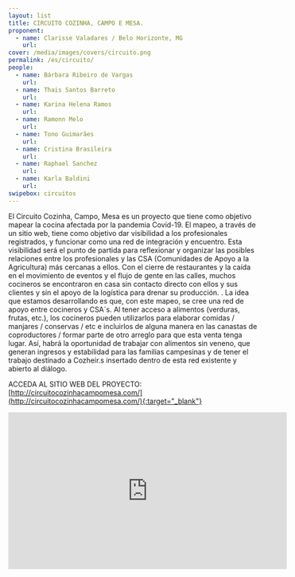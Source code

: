 ```yaml
---
layout: list
title: CIRCUITO COZINHA, CAMPO E MESA. 
proponent:
  - name: Clarisse Valadares / Belo Horizonte, MG
    url: 
cover: /media/images/covers/circuito.png
permalink: /es/circuito/
people:
  - name: Bárbara Ribeiro de Vargas
    url: 
  - name: Thais Santos Barreto
    url: 
  - name: Karina Helena Ramos
    url: 
  - name: Ramonn Melo
    url: 
  - name: Tono Guimarães
    url: 
  - name: Cristina Brasileira
    url: 
  - name: Raphael Sanchez
    url: 
  - name: Karla Baldini
    url: 
swipebox: circuitos
---
```


El Circuito Cozinha, Campo, Mesa es un proyecto que tiene como objetivo mapear la cocina afectada por la pandemia Covid-19. El mapeo, a través de un sitio web, tiene como objetivo dar visibilidad a los profesionales registrados, y funcionar como una red de integración y encuentro. Esta visibilidad será el punto de partida para reflexionar y organizar las posibles relaciones entre los profesionales y las CSA (Comunidades de Apoyo a la Agricultura) más cercanas a ellos. Con el cierre de restaurantes y la caída en el movimiento de eventos y el flujo de gente en las calles, muchos cocineros se encontraron en casa sin contacto directo con ellos y sus clientes y sin el apoyo de la logística para drenar su producción. . La idea que estamos desarrollando es que, con este mapeo, se cree una red de apoyo entre cocineros y CSA´s. Al tener acceso a alimentos (verduras, frutas, etc.), los cocineros pueden utilizarlos para elaborar comidas / manjares / conservas / etc e incluirlos de alguna manera en las canastas de coproductores / formar parte de otro arreglo para que esta venta tenga lugar. Así, habrá la oportunidad de trabajar con alimentos sin veneno, que generan ingresos y estabilidad para las familias campesinas y de tener el trabajo destinado a Cozheir.s insertado dentro de esta red existente y abierto al diálogo.


ACCEDA AL SITIO WEB DEL PROYECTO: [http://circuitocozinhacampomesa.com/](http://circuitocozinhacampomesa.com/){:target="_blank"}
  
  
<iframe width="560" height="315" src="https://www.youtube.com/embed/1zGfEC4_i84" frameborder="0" allow="accelerometer; autoplay; encrypted-media; gyroscope; picture-in-picture" allowfullscreen></iframe>
 
 